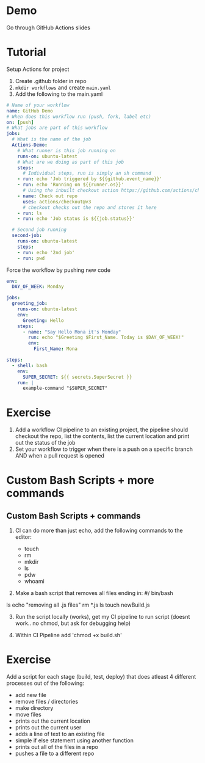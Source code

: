 # Demo
Go through GitHub Actions slides

# Tutorial
Setup Actions for project
1) Create .github folder in repo
2) `mkdir workflows` and create `main.yaml`
3) Add the following to the main.yaml
```yaml
# Name of your workflow
name: GitHub Demo 
# When does this workflow run (push, fork, label etc)
on: [push]
# What jobs are part of this workflow
jobs:
  # What is the name of the job 
  Actions-Demo: 
    # What runner is this job running on
    runs-on: ubuntu-latest
    # What are we doing as part of this job
    steps:
      # Individual steps, run is simply an sh command
    - run: echo 'Job triggered by ${{github.event_name}}'
    - run: echo 'Running on ${{runner.os}}'
      # Using the inbuilt checkout action https://github.com/actions/checkout https://github.com/actions
    - name: Check out repo
      uses: actions/checkout@v3
      # checkout checks out the repo and stores it here
    - run: ls 
    - run: echo 'Job status is ${{job.status}}'

  # Second job running 
  second-job: 
    runs-on: ubuntu-latest
    steps:
    - run: echo '2nd job'
    - run: pwd
```

Force the workflow by pushing new code

```yaml
env:
  DAY_OF_WEEK: Monday

jobs:
  greeting_job:
    runs-on: ubuntu-latest
    env:
      Greeting: Hello
    steps:
      - name: "Say Hello Mona it's Monday"
        run: echo "$Greeting $First_Name. Today is $DAY_OF_WEEK!"
        env:
          First_Name: Mona
```

```yaml
steps:
  - shell: bash
    env:
      SUPER_SECRET: ${{ secrets.SuperSecret }}
    run: |
      example-command "$SUPER_SECRET"
```

# Exercise
1) Add a workflow CI pipeline to an existing project, the pipeline should checkout the repo, list the contents, list the current location and print out the status of the job
2) Set your workflow to trigger when there is a push on a specific branch AND when a pull request is opened


# Custom Bash Scripts + more commands

## Custom Bash Scripts + commands

1) CI can do more than just echo, add the following commands to the editor: 
    - touch
    - rm
    - mkdir
    - ls 
    - pdw
    - whoami

2) Make a bash script that removes all files ending in:
#/ bin/bash

ls
echo "removing all .js files"
rm *.js
ls
touch newBuild.js

3) Run the script locally (works), get my CI pipeline to run script (doesnt work.. no chmod, but ask for debugging help)

4) Within CI Pipeline add 'chmod +x build.sh'

# Exercise

Add a script for each stage (build, test, deploy) that does atleast 4 different processes out of the following: 
- add new file
- remove files / directories
- make directory
- move files
- prints out the current location
- prints out the current user 
- adds a line of text to an existing file
- simple if else statement using another function 
- prints out all of the files in a repo
- pushes a file to a different repo 
